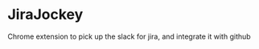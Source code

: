 JiraJockey
==========

Chrome extension to pick up the slack for jira, and integrate it with github
